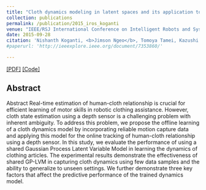 ```yaml
---
title: "Cloth dynamics modeling in latent spaces and its application to robotic clothing assistance"
collection: publications
permalink: /publication/2015_iros_koganti
venue: "IEEE/RSJ International Conference on Intelligent Robots and Systems (IROS 15), Hamburg, Germany"
date: 2015-09-28
citation: 'Nishanth Koganti, <b>Jimson Ngeo</b>, Tomoya Tamei, Kazushi Ikeda, Tomohiro Shibata. <i>IEEE/RSJ International Conference on Intelligent Robots and Systems (IROS 15)</i>. 2015.'
#paperurl: 'http://ieeexplore.ieee.org/document/7353860/'

---  
```

[[PDF]](http://ieeexplore.ieee.org/document/7353860/) [[Code]]()

## Abstract
Abstract
Real-time estimation of human-cloth relationship is crucial for efficient learning of motor skills in robotic clothing assistance. However, cloth state estimation using a depth sensor is a challenging problem with inherent ambiguity. To address this problem, we propose the offline learning of a cloth dynamics model by incorporating reliable motion capture data and applying this model for the online tracking of human-cloth relationship using a depth sensor. In this study, we evaluate the performance of using a shared Gaussian Process Latent Variable Model in learning the dynamics of clothing articles. The experimental results demonstrate the effectiveness of shared GP-LVM in capturing cloth dynamics using few data samples and the ability to generalize to unseen settings. We further demonstrate three key factors that affect the predictive performance of the trained dynamics model.
